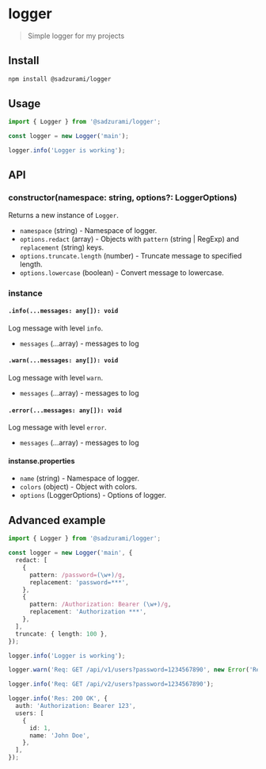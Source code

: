 # logger

> Simple logger for my projects

## Install

```sh
npm install @sadzurami/logger
```

## Usage

```ts
import { Logger } from '@sadzurami/logger';

const logger = new Logger('main');

logger.info('Logger is working');
```

## API

### constructor(namespace: string, options?: LoggerOptions)

Returns a new instance of `Logger`.

- `namespace` (string) - Namespace of logger.
- `options.redact` (array) - Objects with `pattern` (string | RegExp) and `replacement` (string) keys.
- `options.truncate.length` (number) - Truncate message to specified length.
- `options.lowercase` (boolean) - Convert message to lowercase.

### instance

#### `.info(...messages: any[]): void`

Log message with level `info`.

- `messages` (...array) - messages to log

#### `.warn(...messages: any[]): void`

Log message with level `warn`.

- `messages` (...array) - messages to log

#### `.error(...messages: any[]): void`

Log message with level `error`.

- `messages` (...array) - messages to log

#### instanse.properties

- `name` (string) - Namespace of logger.
- `colors` (object) - Object with colors.
- `options` (LoggerOptions) - Options of logger.

## Advanced example

```ts
import { Logger } from '@sadzurami/logger';

const logger = new Logger('main', {
  redact: [
    {
      pattern: /password=(\w+)/g,
      replacement: 'password=***',
    },
    {
      pattern: /Authorization: Bearer (\w+)/g,
      replacement: 'Authorization ***',
    },
  ],
  truncate: { length: 100 },
});

logger.info('Logger is working');

logger.warn('Req: GET /api/v1/users?password=1234567890', new Error('Request error'));

logger.info('Req: GET /api/v2/users?password=1234567890');

logger.info('Res: 200 OK', {
  auth: 'Authorization: Bearer 123',
  users: [
    {
      id: 1,
      name: 'John Doe',
    },
  ],
});
```
